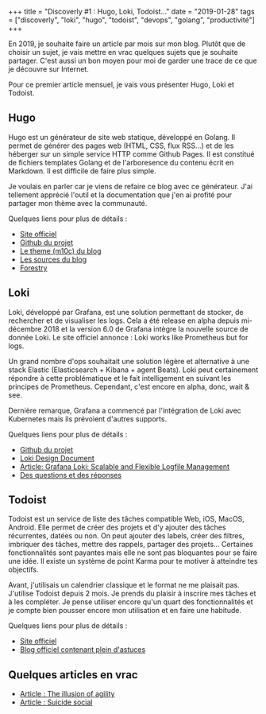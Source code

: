 +++
title = "Discoverly #1 : Hugo, Loki, Todoist..."
date = "2019-01-28"
tags = ["discoverly", "loki", "hugo", "todoist", "devops", "golang", "productivité"]
+++

En 2019, je souhaite faire un article par mois sur mon blog.
Plutôt que de choisir un sujet, je vais mettre en vrac quelques sujets que je souhaite partager.
C'est aussi un bon moyen pour moi de garder une trace de ce que je découvre sur Internet.

Pour ce premier article mensuel, je vais vous présenter Hugo, Loki et Todoist.

## Hugo

Hugo est un générateur de site web statique, développé en Golang.
Il permet de générer des pages web (HTML, CSS, flux RSS...) et de les héberger sur un simple service HTTP comme Github Pages.
Il est constitué de fichiers templates Golang et de l'arboresence du contenu écrit en Markdown.
Il est difficile de faire plus simple.

Je voulais en parler car je viens de refaire ce blog avec ce générateur.
J'ai tellement apprécié l'outil et la documentation que j'en ai profité pour partager mon thème avec la communauté.

Quelques liens pour plus de détails :

- [Site officiel](https://gohugo.io)
- [Github du projet](https://github.com/gohugoio/hugo)
- [Le theme (m10c) du blog](https://themes.gohugo.io/hugo-theme-m10c/)
- [Les sources du blog](https://github.com/vaga/hugo-theme-m10c)
- [Forestry](https://forestry.io/)

## Loki

Loki, développé par Grafana, est une solution permettant de stocker, de rechercher et de visualiser les logs.
Cela a été release en alpha depuis mi-décembre 2018 et la version 6.0 de Grafana intègre la nouvelle source de donnée Loki.
Le site officiel annonce : Loki works like Prometheus but for logs.

Un grand nombre d'ops souhaitait une solution légère et alternative à une stack Elastic (Elasticsearch + Kibana + agent Beats).
Loki peut certainement répondre à cette problématique et le fait intelligement en suivant les principes de Prometheus.
Cependant, c'est encore en alpha, donc, wait & see.

Dernière remarque, Grafana a commencé par l'intégration de Loki avec Kubernetes mais ils prévoient d'autres supports.

Quelques liens pour plus de détails :

- [Github du projet](https://github.com/grafana/loki)
- [Loki Design Document](https://docs.google.com/document/d/11tjK_lvp1-SVsFZjgOTr1vV3-q6vBAsZYIQ5ZeYBkyM/view)
- [Article: Grafana Loki: Scalable and Flexible Logfile Management](https://www.inovex.de/blog/grafana-loki/)
- [Des questions et des réponses](https://news.ycombinator.com/item?id=18668938)


## Todoist

Todoist est un service de liste des tâches compatible Web, iOS, MacOS, Android.
Elle permet de créer des projets et d'y ajouter des tâches récurrentes, datées ou non.
On peut ajouter des labels, créer des filtres, imbriquer des tâches, mettre des rappels, partager des projets...
Certaines fonctionnalités sont payantes mais elle ne sont pas bloquantes pour se faire une idée.
Il existe un système de point Karma pour te motiver à atteindre tes objectifs.

Avant, j'utilisais un calendrier classique et le format ne me plaisait pas.
J'utilise Todoist depuis 2 mois.
Je prends du plaisir à inscrire mes tâches et à les compléter.
Je pense utiliser encore qu'un quart des fonctionnalités et je compte bien pousser encore mon utilisation et en faire une habitude.

Quelques liens pour plus de détails :

- [Site officiel](https://todoist.com)
- [Blog officiel contenant plein d'astuces](https://doist.com/blog/)


## Quelques articles en vrac

- [Article : The illusion of agility](https://guntherverheyen.com/2019/01/07/the-illusion-of-agility-what-most-agile-transformations-end-up-delivering/)
- [Article : Suicide social](https://page42.org/suicide-social/)
